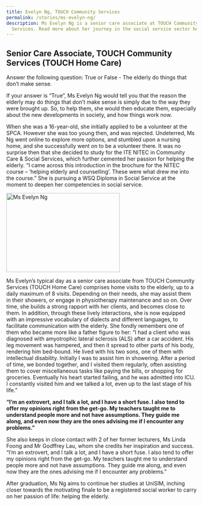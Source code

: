 ```yaml
---
title: Evelyn Ng, TOUCH Community Services
permalink: /stories/ms-evelyn-ng/
description: Ms Evelyn Ng is a senior care associate at TOUCH Community
  Services. Read more about her journey in the social service sector here.
---
```

## Senior Care Associate, TOUCH Community Services (TOUCH Home Care)

Answer the following question: True or False - The elderly do things that don’t make sense.

If your answer is “True”, Ms Evelyn Ng would tell you that the reason the elderly may do things that don’t make sense is simply due to the way they were brought up. So, to help them, she would then educate them, especially about the new developments in society, and how things work now.

When she was a 16-year-old, she initially applied to be a volunteer at the SPCA. However she was too young then, and was rejected. Undeterred, Ms Ng went online to explore more options, and stumbled upon a nursing home, and she successfully went on to be a volunteer there. It was no surprise then that she decided to study for the ITE NITEC in Community Care & Social Services, which further cemented her passion for helping the elderly. “I came across this introduction in the brochure for the NITEC course – ‘helping elderly and counselling’. These were what drew me into the course.” She is pursuing a WSQ Diploma in Social Service at the moment to deepen her competencies in social service.

<img alt="Ms Evelyn Ng" src="/images/stories/pages/ms-evelyn-ng.jpg" style="width: 300px; height: 209px;" />

Ms Evelyn’s typical day as a senior care associate from TOUCH Community Services (TOUCH Home Care) comprises home visits to the elderly, up to a daily maximum of 8 visits. Depending on their needs, she may assist them in their showers, or engage in physiotherapy maintenance and so on. Over time, she builds a strong rapport with her clients, and becomes close to them. In addition, through these lively interactions, she is now equipped with an impressive vocabulary of dialects and different languages, to facilitate communication with the elderly. She fondly remembers one of them who became more like a father figure to her: “I had a client who was diagnosed with amyotrophic lateral
sclerosis (ALS) after a car accident. His leg movement was hampered, and then it spread to other parts of his body, rendering him bed-bound. He lived with his two sons, one of them with intellectual disability. Initially I was to assist him in showering. After a period of time, we bonded together, and I visited them regularly, often assisting them to cover miscellaneous tasks like paying the bills, or shopping for groceries. Eventually his heart started failing, and he was admitted into ICU. I constantly visited him and we talked a lot, even up to the last stage of his life.” 

**“I’m an extrovert, and I talk a lot, and I have a short fuse. I also tend to offer my opinions right from the get-go. My teachers taught me to understand people more and not have assumptions. They guide me along, and even now they are the ones advising me if I encounter any problems.”**

She also keeps in close contact with 2 of her former lecturers, Ms Linda Foong and Mr Godffrey Lau, whom she credits her inspiration and success. “I’m an extrovert, and I talk a lot, and I have a short fuse. I also tend to offer my opinions right from the get-go. My teachers taught me to understand people more and not have assumptions. They guide me along, and even now they are the ones advising me if I encounter any problems.”

After graduation, Ms Ng aims to continue her studies at UniSIM, inching closer towards the motivating finale to be a registered social worker to carry on her passion of life: helping the elderly.